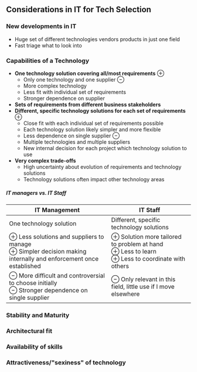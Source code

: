 ## Considerations in IT for Tech Selection
### New developments in IT
- Huge set of different technologies vendors products in just one field
- Fast triage what to look into
### Capabilities of a Technology
- **One technology solution covering all/most requirements**
	⊕ 
	- Only one technology and one supplier
	⊖
	- More complex technology
	- Less fit with individual set of requirements
	- Stronger dependence on supplier
- **Sets of requirements from different business stakeholders**
- **Different, specific technology solutions for each set of requirements**
	⊕
	- Close fit with each individual set of requirements possible
	- Each technology solution likely simpler and more flexible
	- Less dependence on single supplier
	⊖
	- Multiple technologies and multiple suppliers
	- New internal decision for each project which technology solution to use
- **Very complex trade-offs**
	- High uncertainty about evolution of requirements and technology solutions
	- Technology solutions often impact other technology areas

##### IT managers vs. IT Staff
| IT Management                                                                                                     | IT Staff                                                                                           |
| ----------------------------------------------------------------------------------------------------------------- | -------------------------------------------------------------------------------------------------- |
| One technology solution                                                                                           | Different, specific technology solutions                                                           |
| ⊕ Less solutions and suppliers to manage<br>⊕ Simpler decision making internally and enforcement once established | ⊕ Solution more tailored to problem at hand<br>⊕ Less to learn<br>⊕ Less to coordinate with others |
| ⊖ More difficult and controversial to choose initially<br>⊖ Stronger dependence on single supplier                | ⊖ Only relevant in this field, little use if I move elsewhere                                      |

### Stability and Maturity
### Architectural fit
### Availability of skills
### Attractiveness/"sexiness" of technology

